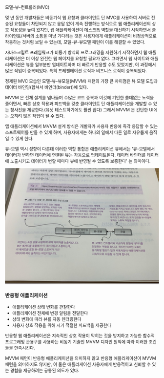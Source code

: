 모델-뷰-컨트롤러(MVC) 

몇 년 동안 개발자들은 비동기식 웹 요청과 클라이언트 단 MVC를 사용하여 서버로 전송된 요청들이 차단되지 않고 응답 없이 계속 진행하는 방식으로 웹 애플리케이션의 상호 작용성을 높여 왔지만, 웹 애플리케이션이 데스크톱 역할을 대신하기 시작하면서 클라이언트/서버의 소통을 마냥 기다리는 것은 사용자에게 애플리케이션이 비정상적으로 작동하는 것처럼 보일 수 있는데, 모델-뷰-뷰모델 패턴이 이를 해결할 수 있었다.

자바스크립트 프레임워크가 비동기 방식의 프로그래밍을 지원하기 시작하면서 웹 애플리케이션은 더 이상 완전한 웹 페이지를 요청할 필요가 없다. 그러면서 웹 사이트와 애플리케이션은 뷰를 일부분만 업데이트하며 더 빠르게 반응할 수도 있었지만, 이 과정에서 많은 작업이 중복되었다. 특히 프레젠테이션 로직과 비즈니스 로직이 중복되었다.



정제된 MVC 모습인 모델-뷰-뷰모델(MVVM) 패턴의 가장 큰 차이점은 뷰 모델 도입과 데이터 바인딩(합쳐서 바인더(binder))에 있다.

MVVM 은 전체 설계를 넘나들며 수많은 코드 중복과 이것에 기인한 쓸데없는 노력을 줄이면서, 빠른 상호 작용과 피드백을 갖춘 클라이언트 단 애플리케이션을 개발할 수 있는 청사진을 제공한다.(유닛 테스트하기에도 훨씬 쉽다) 그래서 MVVM 은 간단한 UI에는 오히려 많은 작업이 될 수 있다.

앱 애플리케이션에서 MVVM 설계 방식은 개발자가 사용자 반응에 즉각 응답할 수 있는 소프트웨어를 만들 수 있게 하며, 사용자에게는 하나의 일에서 다른 일로 자유롭게 움직일 수 있게 한다.

뷰-모델 역시 성향이 다른데 이러한 역할 통합은 애플리케이션 뷰에서는 '뷰-모델에서 데이터가 변하면 데이터에 연결된 뷰는 자동으로 업데이트된다. 데이터 바인더를 데이터에 노출시키고 데이터가 변할 때마다 뷰에 반영될 수 있도록 보증한다' 는 의미이다.

![MVVM](./images/KakaoTalk_20200122_223600040.jpg)



### 반응형 애플리케이션

* 애플리케이션 상태 변화를 관찰한다
* 애플리케이션 전체에 변경 알림을 전달한다
* 상태 변화에 따라 뷰를 자동 렌더링한다
* 사용자 상호 작용을 위해 시기 적절한 피드백을 제공한다

반응형 웹 애플리케이션은 지속적인 상호 작용이 막히는 것을 방지하고 가능한 함수적 프로그래밍 관용구를 사용하는 비동기 기술인 MVVM 디자인 원칙에 따라 이러한 조건들을 만족시킨다.

MVVM 패턴이 반응형 애플리케이션을 의미하지 않고 반응형 애플리케이션이 MVVM 패턴을 의미하지도 않지만, 이 둘은 애플리케이션 사용자에게 반응적이고 신뢰할 수 있는 경험을 제공하려는 공통된 의도가 있다.



